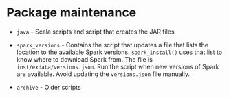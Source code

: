# Package maintenance

- `java` - Scala scripts and script that creates the JAR files

- `spark_versions` - Contains the script that updates a file that lists the 
location to the available Spark versions. `spark_install()` uses that list 
to know where to download Spark from. The file is 
`inst/exdata/versions.json`. Run the script when new versions of Spark are 
available. Avoid updating the `versions.json` file manually.

- `archive` - Older scripts

